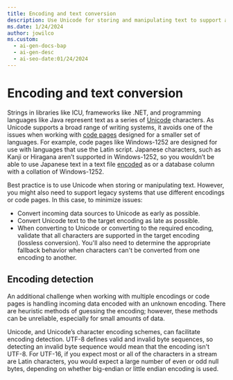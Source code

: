 ```yaml
---
title: Encoding and text conversion
description: Use Unicode for storing and manipulating text to support a broad range of writing systems and avoid issues with code pages.
ms.date: 1/24/2024
author: jowilco
ms.custom:
  - ai-gen-docs-bap
  - ai-gen-desc
  - ai-seo-date:01/24/2024
---
```

# Encoding and text conversion

Strings in libraries like ICU, frameworks like .NET, and programming languages like Java represent text as a series of [Unicode](../encoding/unicode-standard.md) characters. As Unicode supports a broad range of writing systems, it avoids one of the issues when working with [code pages](../encoding/code-pages.md) designed for a smaller set of languages. For example, code pages like Windows-1252 are designed for use with languages that use the Latin script. Japanese characters, such as Kanji or Hiragana aren’t supported in Windows-1252, so you wouldn’t be able to use Japanese text in a text file [encoded](../encoding/encoding-overview.md) as or a database column with a collation of Windows-1252.

Best practice is to use Unicode when storing or manipulating text. However, you might also need to support legacy systems that use different encodings or code pages. In this case, to minimize issues:

- Convert incoming data sources to Unicode as early as possible.
- Convert Unicode text to the target encoding as late as possible.
- When converting to Unicode or converting to the required encoding, validate that all characters are supported in the target encoding (lossless conversion). You'll also need to determine the appropriate fallback behavior when characters can't be converted from one encoding to another.

## Encoding detection

An additional challenge when working with multiple encodings or code pages is handling incoming data encoded with an unknown encoding. There are heuristic methods of guessing the encoding; however, these methods can be unreliable, especially for small amounts of data.

Unicode, and Unicode’s character encoding schemes, can facilitate encoding detection. UTF-8 defines valid and invalid byte sequences, so detecting an invalid byte sequence would mean that the encoding isn't UTF-8. For UTF-16, if you expect most or all of the characters in a stream are Latin characters, you would expect a large number of even or odd null bytes, depending on whether big-endian or little endian encoding is used.
